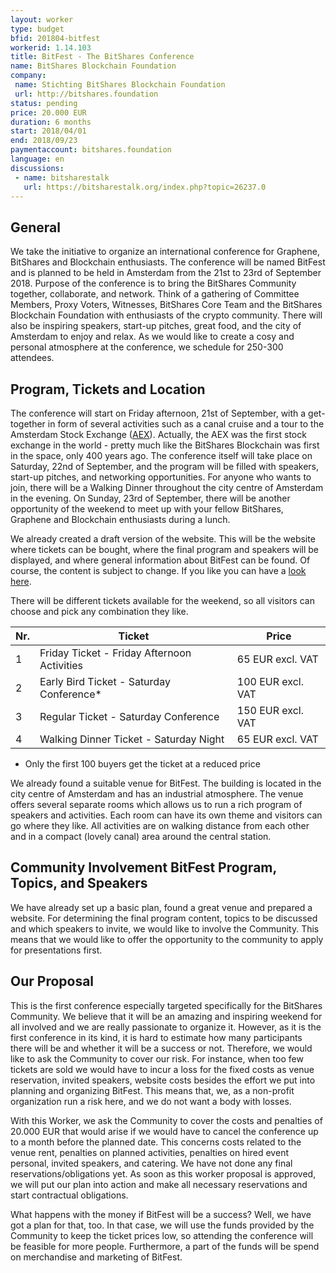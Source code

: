 ```yaml
---
layout: worker
type: budget
bfid: 201804-bitfest
workerid: 1.14.103
title: BitFest - The BitShares Conference
name: BitShares Blockchain Foundation
company:
 name: Stichting BitShares Blockchain Foundation
 url: http://bitshares.foundation
status: pending
price: 20.000 EUR
duration: 6 months
start: 2018/04/01
end: 2018/09/23
paymentaccount: bitshares.foundation
language: en
discussions:
 - name: bitsharestalk
   url: https://bitsharestalk.org/index.php?topic=26237.0
---
```


## General
We take the initiative to organize an international conference for Graphene, BitShares and Blockchain enthusiasts. The conference will be named BitFest and is planned to be held in Amsterdam from the 21st to 23rd of September 2018. Purpose of the conference is to bring the BitShares Community together, collaborate, and network. Think of a gathering of Committee Members, Proxy Voters, Witnesses, BitShares Core Team and the BitShares Blockchain Foundation with enthusiasts of the crypto community. There will also be inspiring speakers, start-up pitches, great food, and the city of Amsterdam to enjoy and relax. As we would like to create a cosy and personal atmosphere at the conference, we schedule for 250-300 attendees. 

## Program, Tickets and Location
The conference will start on Friday afternoon, 21st of September, with a get-together in form of several activities such as a canal cruise and a tour to the Amsterdam Stock Exchange ([AEX](https://www.aex.nl/amsterdam-exchange-experience)). Actually, the AEX was the first stock exchange in the world - pretty much like the BitShares Blockchain was first in the space, only 400 years ago. The conference itself will take place on Saturday, 22nd of September, and the program will be filled with speakers, start-up pitches, and networking opportunities. For anyone who wants to join, there will be a Walking Dinner throughout the city centre of Amsterdam in the evening. On Sunday, 23rd of September, there will be another opportunity of the weekend to meet up with your fellow BitShares, Graphene and Blockchain enthusiasts during a lunch.

We already created a draft version of the website. This will be the website where tickets can be bought, where the final program and speakers will be displayed, and where general information about BitFest can be found. Of course, the content is subject to change. If you like you can have a [look here](https://bitfestamsterdam.eventbrite.co.uk).

There will be different tickets available for the weekend, so all visitors can choose and pick any combination they like.

 | Nr. | Ticket | Price |
 | --- | ------ | ----- |
 | 1   | Friday Ticket - Friday Afternoon Activities | 65 EUR excl. VAT |
 | 2 | Early Bird Ticket - Saturday Conference*  | 100 EUR excl. VAT | 
 | 3 | Regular Ticket - Saturday Conference | 150 EUR excl. VAT |
 | 4 | Walking Dinner Ticket - Saturday Night | 65 EUR excl. VAT |

* Only the first 100 buyers get the ticket at a reduced price 

We already found a suitable venue for BitFest. The building is located in the city centre of Amsterdam and has an industrial atmosphere. The venue offers several separate rooms which allows us to run a rich program of speakers and activities. Each room can have its own theme and visitors can go where they like. All activities are on walking distance from each other and in a compact (lovely canal) area around the central station.

## Community Involvement BitFest Program, Topics, and Speakers
We have already set up a basic plan, found a great venue and prepared a website. For determining the final program content, topics to be discussed and which speakers to invite, we would like to involve the Community. This means that we would like to offer the opportunity to the community to apply for presentations first.

## Our Proposal
This is the first conference especially targeted specifically for the BitShares Community. We believe that it will be an amazing and inspiring weekend for all involved and we are really passionate to organize it. However, as it is the first conference in its kind, it is hard to estimate how many participants there will be and whether it will be a success or not. Therefore, we would like to ask the Community to cover our risk. For instance, when too few tickets are sold we would have to incur a loss for the fixed costs as venue reservation, invited speakers, website costs besides the effort we put into planning and organizing BitFest. This means that, we, as a non-profit organization run a risk here, and we do not want a body with losses.

With this Worker, we ask the Community to cover the costs and penalties of 20.000 EUR that would arise if we would have to cancel the conference up to a month before the planned date. This concerns costs related to the venue rent, penalties on planned activities, penalties on hired event personal, invited speakers, and catering. We have not done any final reservations/obligations yet. As soon as this worker proposal is approved, we will put our plan into action and make all necessary reservations and start contractual obligations.

What happens with the money if BitFest will be a success? Well, we have got a plan for that, too. In that case, we will use the funds provided by the Community to keep the ticket prices low, so attending the conference will be feasible for more people. Furthermore, a part of the funds will be spend on merchandise and marketing of BitFest.
